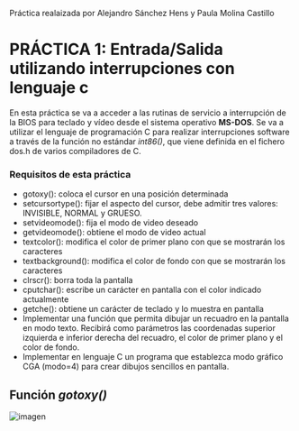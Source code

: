 Práctica realaizada por Alejandro Sánchez Hens y Paula Molina Castillo

# PRÁCTICA 1: Entrada/Salida utilizando interrupciones con lenguaje c

En esta práctica se va a acceder a las rutinas de servicio a interrupción de la BIOS para teclado y vídeo desde el
sistema operativo **MS-DOS**. Se va a utilizar el lenguaje de programación C para realizar interrupciones software a
través de la función no estándar *int86()*, que viene definida en el fichero dos.h de varios compiladores de C.

### Requisitos de esta práctica
* gotoxy(): coloca el cursor en una posición determinada
* setcursortype(): fijar el aspecto del cursor, debe admitir tres valores: INVISIBLE, NORMAL y GRUESO.
*  setvideomode(): fija el modo de video deseado
*  getvideomode(): obtiene el modo de video actual
*  textcolor(): modifica el color de primer plano con que se mostrarán los caracteres
*  textbackground(): modifica el color de fondo con que se mostrarán los caracteres
*  clrscr(): borra toda la pantalla
*  cputchar(): escribe un carácter en pantalla con el color indicado actualmente
*  getche(): obtiene un carácter de teclado y lo muestra en pantalla
* Implementar una función que permita dibujar un recuadro en la pantalla en modo texto. Recibirá como parámetros las coordenadas superior izquierda e inferior derecha del recuadro, el color de primer plano y el color de fondo.
* Implementar en lenguaje C un programa que establezca modo gráfico CGA (modo=4) para crear dibujos sencillos en pantalla.

## Función *gotoxy()*

![imagen](Pra)